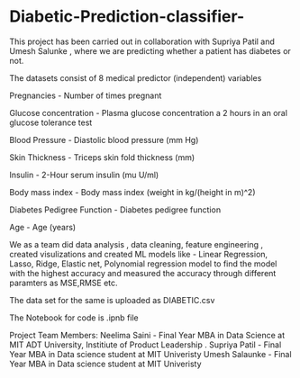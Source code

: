 # Diabetic-Prediction-classifier-

This project has been carried out in collaboration with Supriya Patil and Umesh Salunke , where we are predicting whether a patient has diabetes or not. 

The datasets consist of 8 medical predictor (independent) variables 

Pregnancies - Number of times pregnant

Glucose concentration - Plasma glucose concentration a 2 hours in an oral glucose tolerance test

Blood Pressure - Diastolic blood pressure (mm Hg)

Skin Thickness - Triceps skin fold thickness (mm)

Insulin - 2-Hour serum insulin (mu U/ml)

Body mass index - Body mass index (weight in kg/(height in m)^2)

Diabetes Pedigree Function - Diabetes pedigree function

Age - Age (years)

We as a team did data analysis , data cleaning, feature engineering , created visulizations and created ML models like - Linear Regression, Lasso, Ridge, Elastic net, Polynomial regression model to find the model with the highest accuracy and measured the accuracy through different paramters as MSE,RMSE etc.

The data set for the same is uploaded as DIABETIC.csv

The Notebook for code is .ipnb file

Project Team Members: Neelima Saini - Final Year MBA in Data Science at MIT ADT University, Institiute of Product Leadership . Supriya Patil - Final Year MBA in Data science student at MIT Univeristy Umesh Salaunke - Final Year MBA in Data science student at MIT Univeristy
